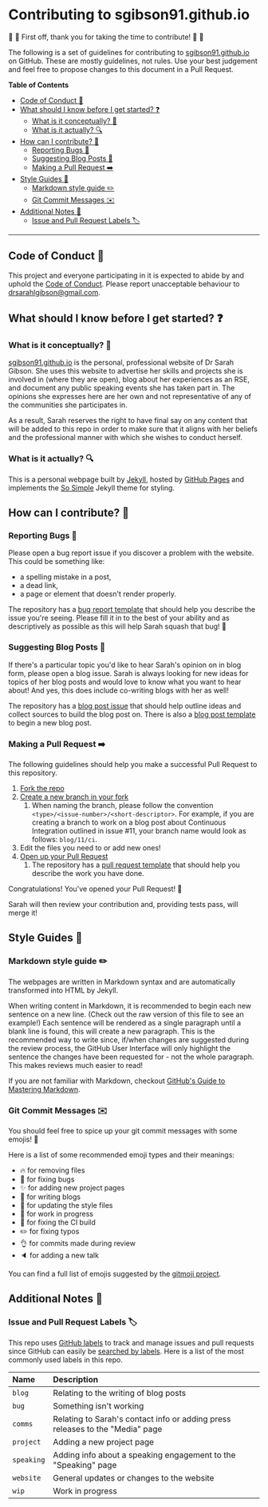 # Contributing to sgibson91.github.io

:space_invader: :tada: First off, thank you for taking the time to contribute! :tada: :space_invader:

The following is a set of guidelines for contributing to [sgibson91.github.io](https://sgibson91.github.io) on GitHub.
These are mostly guidelines, not rules.
Use your best judgement and feel free to propose changes to this document in a Pull Request.

**Table of Contents**

- [Code of Conduct :purple_heart:](#code-of-conduct-purple_heart)
- [What should I know before I get started? :question:](#what-should-i-know-before-i-get-started-question)
  - [What is it conceptually? 🤔](#what-is-it-conceptually-)
  - [What is it actually? :mag:](#what-is-it-actually-mag)
- [How can I contribute? :gift:](#how-can-i-contribute-gift)
  - [Reporting Bugs :bug:](#reporting-bugs-bug)
  - [Suggesting Blog Posts :memo:](#suggesting-blog-posts-memo)
  - [Making a Pull Request :arrow_right:](#making-a-pull-request-arrow_right)
- [Style Guides :art:](#style-guides-art)
  - [Markdown style guide :pencil2:](#markdown-style-guide-pencil2)
  - [Git Commit Messages :envelope:](#git-commit-messages-envelope)
- [Additional Notes :notebook:](#additional-notes-notebook)
  - [Issue and Pull Request Labels :label:](#issue-and-pull-request-labels-label)

---

## Code of Conduct :purple_heart:

This project and everyone participating in it is expected to abide by and uphold the [Code of Conduct](./CODE_OF_CONDUCT.md).
Please report unacceptable behaviour to [drsarahlgibson@gmail.com](mailto:drsarahlgibson@gmail.com).

## What should I know before I get started? :question:

### What is it conceptually? 🤔

[sgibson91.github.io](https://sgibson91.github.io) is the personal, professional website of Dr Sarah Gibson.
She uses this website to advertise her skills and projects she is involved in (where they are open), blog about her experiences as an RSE, and document any public speaking events she has taken part in.
The opinions she expresses here are her own and not representative of any of the communities she participates in.

As a result, Sarah reserves the right to have final say on any content that will be added to this repo in order to make sure that it aligns with her beliefs and the professional manner with which she wishes to conduct herself.

### What is it actually? :mag:

This is a personal webpage built by [Jekyll](https://jekyllrb.com/), hosted by [GitHub Pages](https://pages.github.com/) and implements the [So Simple](https://github.com/mmistakes/so-simple-theme) Jekyll theme for styling.

## How can I contribute? :gift:

### Reporting Bugs :bug:

Please open a bug report issue if you discover a problem with the website.
This could be something like:

- a spelling mistake in a post,
- a dead link,
- a page or element that doesn't render properly.

The repository has a [bug report template](./.github/ISSUE_TEMPLATE/bug_report.md) that should help you describe the issue you're seeing.
Please fill it in to the best of your ability and as descriptively as possible as this will help Sarah squash that bug! :bug:

### Suggesting Blog Posts :memo:

If there's a particular topic you'd like to hear Sarah's opinion on in blog form, please open a blog issue.
Sarah is always looking for new ideas for topics of her blog posts and would love to know what you want to hear about!
And yes, this does include co-writing blogs with her as well!

The repository has a [blog post issue](./.github/ISSUE_TEMPLATE/blog-post-template.md) that should help outline ideas and collect sources to build the blog post on.
There is also a [blog post template](./_posts/blog/template.md) to begin a new blog post.

### Making a Pull Request :arrow_right:

The following guidelines should help you make a successful Pull Request to this repository.

1. [Fork the repo](https://help.github.com/en/github/getting-started-with-github/fork-a-repo)
2. [Create a new branch in your fork](https://help.github.com/en/github/collaborating-with-issues-and-pull-requests/creating-and-deleting-branches-within-your-repository#creating-a-branch)
   1. When naming the branch, please follow the convention `<type>/<issue-number>/<short-descriptor>`.
      For example, if you are creating a branch to work on a blog post about Continuous Integration outlined in issue #11, your branch name would look as follows: `blog/11/ci`.
3. Edit the files you need to or add new ones!
4. [Open up your Pull Request](https://help.github.com/en/github/collaborating-with-issues-and-pull-requests/creating-a-pull-request-from-a-fork)
   1. The repository has a [pull request template](./.github/PULL_REQUEST_TEMPLATE.md) that should help you describe the work you have done.

Congratulations!
You've opened your Pull Request! :tada:

Sarah will then review your contribution and, providing tests pass, will merge it!

## Style Guides :art:

### Markdown style guide :pencil2:

The webpages are written in Markdown syntax and are automatically transformed into HTML by Jekyll.

When writing content in Markdown, it is recommended to begin each new sentence on a new line.
(Check out the raw version of this file to see an example!)
Each sentence will be rendered as a single paragraph until a blank line is found, this will create a new paragraph.
This is the recommended way to write since, if/when changes are suggested during the review process, the GitHub User Interface will only highlight the sentence the changes have been requested for - not the whole paragraph.
This makes reviews much easier to read!

If you are not familiar with Markdown, checkout [GitHub's Guide to Mastering Markdown](https://guides.github.com/features/mastering-markdown/).

### Git Commit Messages :envelope:

You should feel free to spice up your git commit messages with some emojis! :tada:

Here is a list of some recommended emoji types and their meanings:

- :fire: for removing files
- :bug: for fixing bugs
- :sparkles: for adding new project pages
- :pencil: for writing blogs
- :lipstick: for updating the style files
- :construction: for work in progress
- :green_heart: for fixing the CI build
- :pencil2: for fixing typos
- :ok_hand: for commits made during review
- :speaker: for adding a new talk

You can find a full list of emojis suggested by the [gitmoji project](https://gitmoji.carloscuesta.me/).

## Additional Notes :notebook:

### Issue and Pull Request Labels :label:

This repo uses [GitHub labels](https://help.github.com/en/github/managing-your-work-on-github/about-labels) to track and manage issues and pull requests since GitHub can easily be [searched by labels](https://help.github.com/en/github/searching-for-information-on-github/searching-issues-and-pull-requests#search-by-label).
Here is a list of the most commonly used labels in this repo.

| Name | Description |
| :--- | :--- |
| `blog` | Relating to the writing of blog posts |
| `bug` | Something isn't working |
| `comms` | Relating to Sarah's contact info or adding press releases to the "Media" page |
| `project` | Adding a new project page |
| `speaking` | Adding info about a speaking engagement to the "Speaking" page |
| `website` | General updates or changes to the website |
| `wip` | Work in progress |
